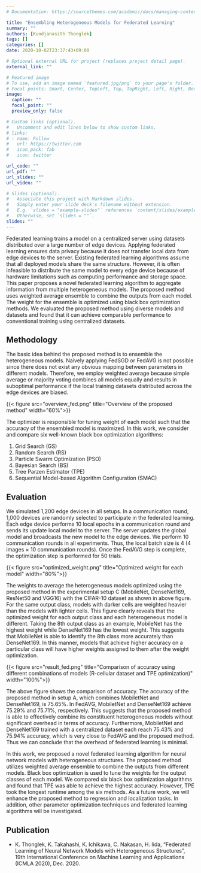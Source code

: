 ```yaml
---
# Documentation: https://sourcethemes.com/academic/docs/managing-content/

title: "Ensembling Heterogeneous Models for Federated Learning"
summary: ""
authors: [Kundjanasith Thonglek]
tags: []
categories: []
date: 2020-10-02T23:37:43+09:00

# Optional external URL for project (replaces project detail page).
external_link: ""

# Featured image
# To use, add an image named `featured.jpg/png` to your page's folder.
# Focal points: Smart, Center, TopLeft, Top, TopRight, Left, Right, BottomLeft, Bottom, BottomRight.
image:
  caption: ""
  focal_point: ""
  preview_only: false

# Custom links (optional).
#   Uncomment and edit lines below to show custom links.
# links:
# - name: Follow
#   url: https://twitter.com
#   icon_pack: fab
#   icon: twitter

url_code: ""
url_pdf: ""
url_slides: ""
url_video: ""

# Slides (optional).
#   Associate this project with Markdown slides.
#   Simply enter your slide deck's filename without extension.
#   E.g. `slides = "example-slides"` references `content/slides/example-slides.md`.
#   Otherwise, set `slides = ""`.
slides: ""
---
```


Federated learning trains a model on a centralized server using datasets distributed over a large number of edge
devices. Applying federated learning ensures data privacy because it does not transfer local data from edge devices to the
server. Existing federated learning algorithms assume that all deployed models share the same structure. However, it is often
infeasible to distribute the same model to every edge device because of hardware limitations such as computing performance
and storage space. This paper proposes a novel federated learning algorithm to aggregate information from multiple heterogeneous
models. The proposed method uses weighted average ensemble to combine the outputs from each model. The weight for the
ensemble is optimized using black box optimization methods. We evaluated the proposed method using diverse models and
datasets and found that it can achieve comparable performance to conventional training using centralized datasets.

## Methodology

The basic idea behind the proposed method is to ensemble the heterogeneous models. Naively applying FedSGD
or FedAVG is not possible since there does not exist any obvious mapping between parameters in different models.
Therefore, we employ weighted average because simple average or majority voting combines all models equally and results in suboptimal performance if the local training datasets distributed across the edge devices are biased.

{{< figure src="overview_fed.png" title="Overview of the proposed method" width="60%">}}

The optimizer is responsible for tuning weight of each model such that the accuracy of the ensembled model is maximized. In this work, we consider and compare six well-known black box optimization algorithms:

1. Grid Search (GS) 
2. Random Search (RS)  
3. Particle Swarm Optimization (PSO) 
4. Bayesian Search (BS) 
5. Tree Parzen Estimator (TPE)
6. Sequential Model-based Algorithm Configuration (SMAC) 

## Evaluation

We simulated 1,200 edge devices in all setups. In a communication round, 1,000 devices are randomly selected to participate in the federated learning. Each edge device performs 10 local epochs in a communication round and sends its update local model to the server. The server updates the global model and broadcasts the new model to the edge devices. We perform 10 communication rounds in all experiments. Thus, the local batch size is 4 (4 images × 10 communication rounds). Once the FedAVG step is complete, the optimization step is performed for 50 trials.

{{< figure src="optimized_weight.png" title="Optimized weight for each model" width="80%">}}

The weights to average the heterogeneous models optimized using the proposed method in the experimental setup C (MobileNet, DenseNet169, ResNet50 and VGG16) with the CIFAR-10 dataset as shown in above figure. For the same output class, models with darker cells are weighted heavier than the models with lighter cells. This figure clearly reveals that the
optimized weight for each output class and each heterogeneous model is different. Taking the 8th output class as an example,
MobileNet has the highest weight while DenseNet169 has the lowest weight. This suggests that MobileNet is able to identify the 8th class more accurately than DenseNet169. In this manner, models that achieve higher accuracy on a particular class will have higher weights assigned to them after the weight optimization.

{{< figure src="result_fed.png" title="Comparison of accuracy using different combinations of models (R-cellular dataset and TPE optimization)" width="100%">}}

The above figure shows the comparison of accuracy. The accuracy of the proposed method in setup A, which combines MobiletNet and DenseNet169, is 75.65%. In FedAVG, MobiletNet and DenseNet169 achieve 75.29% and 75.71%, respectively. This suggests that the proposed method is able to effectively combine its constituent heterogeneous models without significant overhead in terms of accuracy. Furthermore, MobiletNet and DenseNet169 trained with a centralized dataset each reach 75.43% and 75.94% accuracy, which is very close to FedAVG and the proposed method. Thus we can conclude that the overhead of federated learning is minimal.

In this work, we proposed a novel federated learning algorithm for neural network models with heterogeneous structures. The proposed method utilizes weighted average ensemble to combine the outputs from different models. Black box
optimization is used to tune the weights for the output classes of each model. We compared six black box optimization
algorithms and found that TPE was able to achieve the highest accuracy. However, TPE took the longest runtime among the six methods. As a future work, we will enhance the proposed method to regression and localization tasks. In addition, other parameter optimization techniques and federated learning algorithms will be investigated.


## Publication
- K. Thonglek, K. Takahashi, K. Ichikawa, C. Nakasan, H. Iida, “Federated Learning of Neural Network Models with Heterogeneous Structures”, 19th International Conference on Machine Learning and Applications (ICMLA 2020), Dec. 2020. 